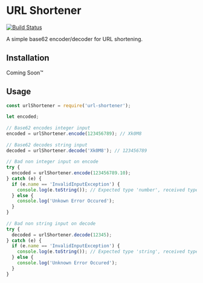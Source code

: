 # URL Shortener
[![Build Status](https://travis-ci.org/tmelliottjr/url-shortener.svg?branch=master)](https://travis-ci.org/tmelliottjr/url-shortener)
  
  
A simple base62 encoder/decoder for URL shortening.

## Installation
Coming Soon™

## Usage
```javascript
const urlShortener = require('url-shortener');
 
let encoded;
 
// Base62 encodes integer input
encoded = urlShortener.encode(123456789); // Xk0M8
 
// Base62 decodes string input
decoded = urlShortener.decode('Xk0M8'); // 123456789
 
// Bad non integer input on encode
try {
  encoded = urlShortener.encode(123456789.10);
} catch (e) {
  if (e.name == 'InvalidInputException') {
    console.log(e.toString()); // Expected type 'number', received typed 'number non-integer' instead.
  } else {
    console.log('Unkown Error Occured');
  }
}
  
// Bad non string input on decode
try {
  decoded = urlShortener.decode(12345);
} catch (e) {
  if (e.name == 'InvalidInputException') {
    console.log(e.toString()); // Expected type 'string', received typed 'number' instead.
  } else {
    console.log('Unknown Error Occured');
  }
}
```

